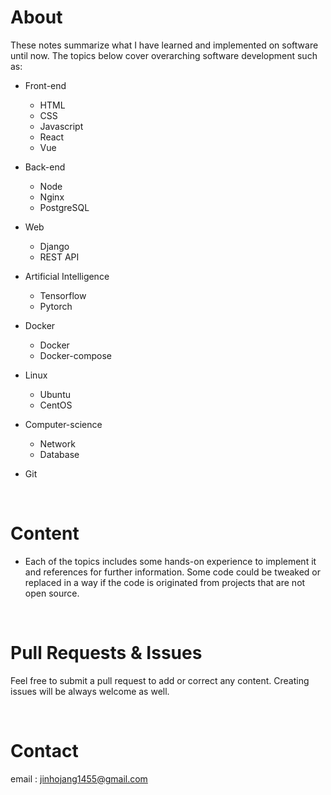 # About

These notes summarize what I have learned and implemented on software until now. The topics below cover overarching software development such as:

- Front-end
  - HTML
  - CSS
  - Javascript
  - React
  - Vue

- Back-end
  - Node
  - Nginx
  - PostgreSQL
  
- Web
  - Django
  - REST API

- Artificial Intelligence
  - Tensorflow
  - Pytorch

- Docker
  - Docker
  - Docker-compose

- Linux
  - Ubuntu
  - CentOS

- Computer-science
  - Network
  - Database
  
- Git

<br />


# Content

- Each of the topics includes some hands-on experience to implement it and references for further information. Some code could be tweaked or replaced in a way if the code is originated from projects that are not open source.


<br />


# Pull Requests & Issues

Feel free to submit a pull request to add or correct any content. Creating issues will be always welcome as well.

<br />


# Contact

email : jinhojang1455@gmail.com

